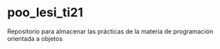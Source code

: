 # poo_lesi_ti21
Repositorio para almacenar las prácticas de la materia de programación orientada a objetos 
